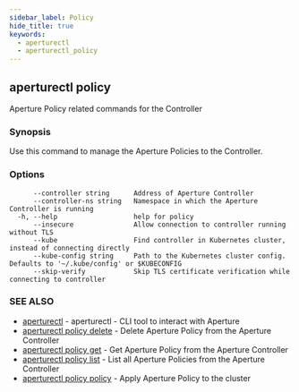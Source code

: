 ```yaml
---
sidebar_label: Policy
hide_title: true
keywords:
  - aperturectl
  - aperturectl_policy
---
```


<!-- markdownlint-disable -->

## aperturectl policy

Aperture Policy related commands for the Controller

### Synopsis

Use this command to manage the Aperture Policies to the Controller.

### Options

```
      --controller string      Address of Aperture Controller
      --controller-ns string   Namespace in which the Aperture Controller is running
  -h, --help                   help for policy
      --insecure               Allow connection to controller running without TLS
      --kube                   Find controller in Kubernetes cluster, instead of connecting directly
      --kube-config string     Path to the Kubernetes cluster config. Defaults to '~/.kube/config' or $KUBECONFIG
      --skip-verify            Skip TLS certificate verification while connecting to controller
```

### SEE ALSO

- [aperturectl](/reference/aperturectl/aperturectl.md) - aperturectl - CLI tool to interact with Aperture
- [aperturectl policy delete](/reference/aperturectl/policy/delete/delete.md) - Delete Aperture Policy from the Aperture Controller
- [aperturectl policy get](/reference/aperturectl/policy/get/get.md) - Get Aperture Policy from the Aperture Controller
- [aperturectl policy list](/reference/aperturectl/policy/list/list.md) - List all Aperture Policies from the Aperture Controller
- [aperturectl policy policy](/reference/aperturectl/policy/policy/policy.md) - Apply Aperture Policy to the cluster
